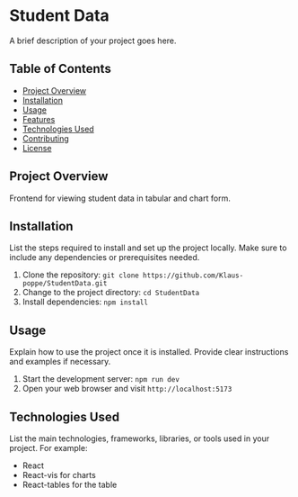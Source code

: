 # Student Data

A brief description of your project goes here.

## Table of Contents

- [Project Overview](#project-overview)
- [Installation](#installation)
- [Usage](#usage)
- [Features](#features)
- [Technologies Used](#technologies-used)
- [Contributing](#contributing)
- [License](#license)

## Project Overview

Frontend for viewing student data in tabular and chart form.

## Installation

List the steps required to install and set up the project locally. Make sure to include any dependencies or prerequisites needed.

1. Clone the repository: `git clone https://github.com/Klaus-poppe/StudentData.git`
2. Change to the project directory: `cd StudentData`
3. Install dependencies: `npm install`

## Usage

Explain how to use the project once it is installed. Provide clear instructions and examples if necessary.

1. Start the development server: `npm run dev`
2. Open your web browser and visit `http://localhost:5173`

## Technologies Used

List the main technologies, frameworks, libraries, or tools used in your project. For example:

- React
- React-vis for charts
- React-tables for the table
